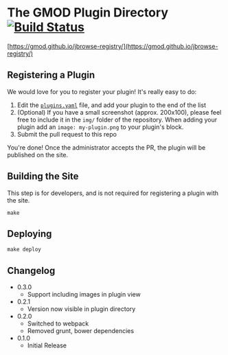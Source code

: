 # The GMOD Plugin Directory [![Build Status](https://travis-ci.org/GMOD/jbrowse-registry.svg?branch=master)](https://travis-ci.org/GMOD/jbrowse-registry)

[https://gmod.github.io/jbrowse-registry/](https://gmod.github.io/jbrowse-registry/)

## Registering a Plugin

We would love for you to register your plugin! It's really easy to do:

1. Edit the [`plugins.yaml`](https://github.com/GMOD/jbrowse-registry/edit/master/plugins.yaml)
   file, and add your plugin to the end of the list
2. (Optional) If you have a small screenshot (approx. 200x100), please
   feel free to include it in the `img/` folder of the repository. When
   adding your plugin add an `image: my-plugin.png` to your plugin's
   block.
3. Submit the pull request to this repo

You're done! Once the administrator accepts the PR, the plugin will be published on the site.

## Building the Site

This step is for developers, and is not required for registering a plugin with the site.

```
make
```

## Deploying

```
make deploy
```

## Changelog

- 0.3.0
	- Support including images in plugin view
- 0.2.1
	- Version now visible in plugin directory
- 0.2.0
	- Switched to webpack
	- Removed grunt, bower dependencies
- 0.1.0
	- Initial Release
